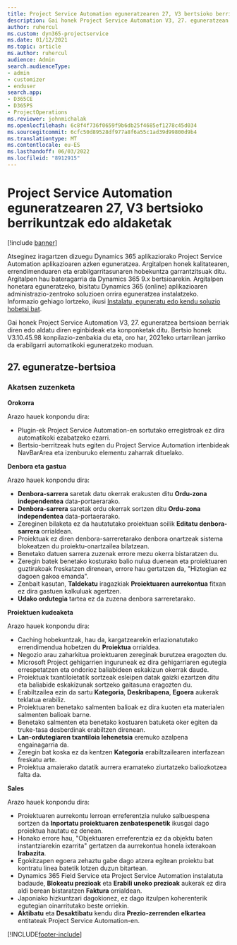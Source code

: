 ```yaml
---
title: Project Service Automation eguneratzearen 27, V3 bertsioko berrikuntzak edo aldaketak
description: Gai honek Project Service Automation V3, 27. eguneratzean erabilgarri dauden eginbideak eta konponketak ditu.
author: ruhercul
ms.custom: dyn365-projectservice
ms.date: 01/12/2021
ms.topic: article
ms.author: ruhercul
audience: Admin
search.audienceType:
- admin
- customizer
- enduser
search.app:
- D365CE
- D365PS
- ProjectOperations
ms.reviewer: johnmichalak
ms.openlocfilehash: 6c8f4f736f0659f9b6db25f4685ef1278c45d034
ms.sourcegitcommit: 6cfc50d89528df977a8f6a55c1ad39d99800d9b4
ms.translationtype: MT
ms.contentlocale: eu-ES
ms.lasthandoff: 06/03/2022
ms.locfileid: "8912915"
---
```

# <a name="whats-new-or-changed-in-project-service-automation-update-release-27-v3"></a>Project Service Automation eguneratzearen 27, V3 bertsioko berrikuntzak edo aldaketak

[!include [banner](../includes/psa-now-project-operations.md)]

Atseginez iragartzen dizuegu Dynamics 365 aplikaziorako Project Service Automation aplikazioaren azken eguneratzea. Argitalpen honek kalitatearen, errendimenduaren eta erabilgarritasunaren hobekuntza garrantzitsuak ditu. Argitalpen hau bateragarria da Dynamics 365 9.x bertsioarekin. Argitalpen honetara eguneratzeko, bisitatu Dynamics 365 (online) aplikazioaren administrazio-zentroko soluzioen orrira eguneratzea instalatzeko. Informazio gehiago lortzeko, ikusi [Instalatu, eguneratu edo kendu soluzio hobetsi bat](/power-platform/admin/install-remove-preferred-solution).

Gai honek Project Service Automation V3, 27. eguneratzea bertsioan berriak diren edo aldatu diren eginbideak eta konponketak ditu. Bertsio honek V3.10.45.98 konpilazio-zenbakia du eta, oro har, 2021eko urtarrilean jarriko da erabilgarri automatikoki eguneratzeko moduan.

## <a name="update-release-27"></a>27. eguneratze-bertsioa

### <a name="bug-fixes"></a>Akatsen zuzenketa

**Orokorra**

Arazo hauek konpondu dira:

- Plugin-ek Project Service Automation-en sortutako erregistroak ez dira automatikoki ezabatzeko ezarri.
- Bertsio-berritzeak huts egiten du Project Service Automation irtenbideak NavBarArea eta izenburuko elementu zaharrak dituelako.

**Denbora eta gastua**

Arazo hauek konpondu dira:

- **Denbora-sarrera** saretak datu okerrak erakusten ditu **Ordu-zona independentea** data-portaerarako.
- **Denbora-sarrera** saretak ordu okerrak sortzen ditu **Ordu-zona independentea** data-portaerarako.
- Zereginen bilaketa ez da hautatutako proiektuan soilik **Editatu denbora-sarrera** orrialdean.
- Proiektuak ez diren denbora-sarreretarako denbora onartzeak sistema blokeatzen du proiektu-onartzailea bilatzean.
- Benetako datuen sarrera zuzenak errore mezu okerra bistaratzen du.
- Zeregin batek benetako kosturako balio nulua duenean eta proiektuaren guztirakoak freskatzen direnean, errore hau gertatzen da, "Hiztegian ez dagoen gakoa emanda".
- Zenbait kasutan, **Taldekatu** iragazkiak **Proiektuaren aurrekontua** fitxan ez dira gastuen kalkuluak agertzen.
- **Udako ordutegia** tartea ez da zuzena denbora sarreretarako.

**Proiektuen kudeaketa**

Arazo hauek konpondu dira:

- Caching hobekuntzak, hau da, kargatzearekin erlazionatutako errendimendua hobetzen du **Proiektua** orrialdea.
- Negozio arau zaharkitua proiektuaren zereginak burutzea eragozten du.
- Microsoft Project gehigarrien inguruneak ez dira gehigarriaren egutegia errespetatzen eta ondorioz baliabideen eskakizun okerrak daude.
- Proiektuak txantiloietatik sortzeak esleipen datak gaizki ezartzen ditu eta baliabide eskakizunak sortzeko gaitasuna eragozten du.
- Erabiltzailea ezin da sartu **Kategoria**, **Deskribapena**, **Egoera** aukerak teklatua erabiliz.
- Proiektuaren benetako salmenten balioak ez dira kuoten eta materialen salmenten balioak barne.
- Benetako salmenten eta benetako kostuaren batuketa oker egiten da truke-tasa desberdinak erabiltzen direnean.
- **Lan-ordutegiaren txantiloia lehenetsia** eremuko azalpena engainagarria da.
- Zeregin bat koska ez da kentzen **Kategoria** erabiltzailearen interfazean freskatu arte.
- Proiektua amaierako datatik aurrera eramateko ziurtatzeko baliozkotzea falta da.

**Sales**

Arazo hauek konpondu dira:

- Proiektuaren aurrekontu lerroan erreferentzia nuluko salbuespena sortzen da **Inportatu proiektuaren zenbatespenetik** ikusgai dago proiektua hautatu ez denean.
- Honako errore hau, "Objektuaren erreferentzia ez da objektu baten instantziarekin ezarrita" gertatzen da aurrekontua honela ixterakoan **Irabazita**.
- Egokitzapen egoera zehaztu gabe dago atzera egitean proiektu bat kontratu linea batetik lotzen duzun bitartean.
- Dynamics 365 Field Service eta Project Service Automation instalatuta badaude, **Blokeatu prezioak** eta **Erabili uneko prezioak** aukerak ez dira aldi berean bistaratzen **Faktura** orrialdean.
- Japoniako hizkuntzari dagokionez, ez dago itzulpen koherenterik egutegian oinarritutako beste orriekin.
- **Aktibatu** eta **Desaktibatu** kendu dira **Prezio-zerrenden elkartea** entitateak Project Service Automation-en.


[!INCLUDE[footer-include](../includes/footer-banner.md)]
